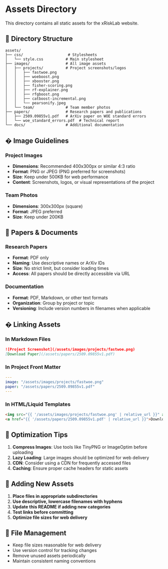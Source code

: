 # Assets Directory

This directory contains all static assets for the xRiskLab website.

## 📁 Directory Structure

```
assets/
├── css/                    # Stylesheets
│   └── style.css          # Main stylesheet
├── images/                # All image assets
│   ├── projects/          # Project screenshots/logos
│   │   ├── fastwoe.png
│   │   ├── woeboost.png
│   │   ├── xbooster.png
│   │   ├── fisher-scoring.png
│   │   ├── rf-explainer.png
│   │   ├── rfgboost.png
│   │   ├── catboost-incremental.png
│   │   └── pearsonify.jpeg
│   └── team/              # Team member photos
├── papers/                # Research papers and publications
│   ├── 2509.09855v1.pdf   # ArXiv paper on WOE standard errors
│   └── woe_standard_errors.pdf  # Technical report
└── docs/                  # Additional documentation
```

## �️ Image Guidelines

### Project Images
- **Dimensions**: Recommended 400x300px or similar 4:3 ratio
- **Format**: PNG or JPEG (PNG preferred for screenshots)
- **Size**: Keep under 500KB for web performance
- **Content**: Screenshots, logos, or visual representations of the project

### Team Photos
- **Dimensions**: 300x300px (square)
- **Format**: JPEG preferred
- **Size**: Keep under 200KB

## 📄 Papers & Documents

### Research Papers
- **Format**: PDF only
- **Naming**: Use descriptive names or ArXiv IDs
- **Size**: No strict limit, but consider loading times
- **Access**: All papers should be directly accessible via URL

### Documentation
- **Format**: PDF, Markdown, or other text formats
- **Organization**: Group by project or topic
- **Versioning**: Include version numbers in filenames when applicable

## � Linking Assets

### In Markdown Files
```markdown
![Project Screenshot](/assets/images/projects/fastwoe.png)
[Download Paper](/assets/papers/2509.09855v1.pdf)
```

### In Project Front Matter
```yaml
---
image: "/assets/images/projects/fastwoe.png"
paper: "/assets/papers/2509.09855v1.pdf"
---
```

### In HTML/Liquid Templates
```html
<img src="{{ '/assets/images/projects/fastwoe.png' | relative_url }}" alt="FastWoe">
<a href="{{ '/assets/papers/2509.09855v1.pdf' | relative_url }}">Download PDF</a>
```

## 🚀 Optimization Tips

1. **Compress Images**: Use tools like TinyPNG or ImageOptim before uploading
2. **Lazy Loading**: Large images should be optimized for web delivery
3. **CDN**: Consider using a CDN for frequently accessed files
4. **Caching**: Ensure proper cache headers for static assets

## 📝 Adding New Assets

1. **Place files in appropriate subdirectories**
2. **Use descriptive, lowercase filenames with hyphens**
3. **Update this README if adding new categories**
4. **Test links before committing**
5. **Optimize file sizes for web delivery**

## 🔧 File Management

- Keep file sizes reasonable for web delivery
- Use version control for tracking changes
- Remove unused assets periodically
- Maintain consistent naming conventions